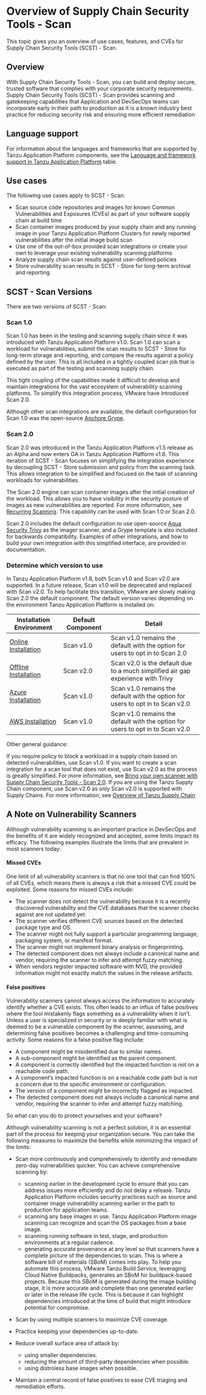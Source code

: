 # Overview of Supply Chain Security Tools - Scan

This topic gives you an overview of use cases, features, and CVEs for Supply Chain Security Tools (SCST) - Scan.

## <a id="overview"></a>Overview

With Supply Chain Security Tools - Scan, you can build and deploy
secure, trusted software that complies with your corporate security requirements.
Supply Chain Security Tools (SCST) - Scan provides scanning and gatekeeping capabilities
that Application and DevSecOps teams can incorporate early in their path to
production as it is a known industry best practice for reducing security risk
and ensuring more efficient remediation

## <a id="use-cases"></a>Language support

For information about the languages and frameworks that are supported by Tanzu Application Platform components, see the [Language and framework support in Tanzu Application Platform](../about-package-profiles.hbs.md#language-support) table.

## <a id="use-cases"></a>Use cases

The following use cases apply to SCST - Scan:

- Scan source code repositories and images for known Common Vulnerabilities and Exposures (CVEs) as part of your software supply chain at build time
- Scan container images produced by your supply chain and any running image in your Tanzu Application Platform Clusters for newly reported vulnerabilities after the initial image build scan
- Use one of the out-of-box provided scan integrations or create your own to leverage your existing vulnerability scanning platforms
- Analyze supply chain scan results against user-defined policies
- Store vulnerability scan results in SCST - Store for long-term archival and reporting

## <a id="scst-scan-feat"></a>SCST - Scan Versions

There are two versions of SCST - Scan:

### Scan 1.0

Scan 1.0 has been in the testing and scanning supply chain since it was introduced with Tanzu Application Platform v1.0. Scan 1.0 can scan a workload for vulnerabilities, submit the scan results to SCST - Store for long-term storage and reporting, and compare the results against a policy defined by the user. This is all included in a tightly coupled scan job that is executed as part of the testing and scanning supply chain.

This tight coupling of the capabilities made it difficult to develop and maintain integrations for the vast ecosystem of vulnerability scanning platforms. To simplify this integration process, VMware have introduced Scan 2.0.

Although other scan integrations are available, the default configuration for Scan 1.0 was the open-source [Anchore Grype](https://anchore.com/opensource/).

### Scan 2.0

Scan 2.0 was introduced in the Tanzu Application Platform v1.5 release as an Alpha and now enters
GA in Tanzu Application Platform v1.8. This iteration of SCST - Scan focuses on simplifying the integration experience by decoupling SCST - Store submission and policy from the scanning task. This allows integration to be simplified and focused on the task of scanning workloads for vulnerabilities.

The Scan 2.0 engine can scan container images after the initial creation of the workload. This allows you to have visibility in the security posture of images as new vulnerabilities are reported. For more information, see [Recurring Scanning](recurring-scanning.hbs.md). This capability can be used with
Scan 1.0 or Scan 2.0.

Scan 2.0 includes the default configuration to use open-source [Aqua Security Trivy](https://www.aquasec.com/products/trivy/) as the imager scanner, and a Grype template is also included for backwards compatibility. Examples of other integrations, and how to build your own integration with this simplified interface, are provided in documentation.

### Determine which version to use

In Tanzu Application Platform v1.8, both Scan v1.0 and Scan v2.0 are supported. In a future release, Scan v1.0 will be deprecated and replaced with Scan v2.0. To help facilitate this transition, VMware are slowly making Scan 2.0 the default component. The default version varies depending on the environment Tanzu Application Platform is installed on:

| Installation Environment | Default Component | Detail |
| --- | --- | --- |
| [Online Installation](../install-online/intro.hbs.md) | Scan v1.0 | Scan v1.0 remains the default with the option for users to opt in to Scan 2.0 |
| [Offline Installation](../install-offline/intro.hbs.md) | Scan v2.0 | Scan v2.0 is the default due to a much simplified air gap experience with Trivy |
| [Azure Installation](../install-azure/intro.hbs.md)| Scan v1.0 | Scan v1.0 remains the default with the option for users to opt in to Scan v2.0 |
| [AWS Installation](../install-aws/intro.hbs.md)| Scan v1.0 | Scan v1.0 remains the default with the option for users to opt in to Scan v2.0 |

Other general guidance:

If you require policy to block a workload in a supply chain based on detected vulnerabilities, use Scan v1.0.
If you want to create a scan integration for a scan tool that does not exist, use Scan v2.0 as the process is greatly simplified. For more information, see [Bring your own scanner with Supply Chain Security Tools - Scan 2.0](./bring-your-own-scanner.hbs.md).
If you are using the Tanzu Supply Chain component, use Scan v2.0 as only Scan v2.0 is supported with Supply Chains. For more information, see [Overview of Tanzu Supply Chain](../supply-chain/about.hbs.md)

## <a id="scst-scan-note"></a>A Note on Vulnerability Scanners

Although vulnerability scanning is an important practice in DevSecOps and 
the benefits of it are widely recognized and accepted, 
some limits impact its efficacy. 
The following examples illustrate the limits that are prevalent in most scanners today:

#### <a id="missed-cves"></a>Missed CVEs

One limit of all vulnerability scanners is that
no one tool that can find 100% of all CVEs, which means there is always a risk 
that a missed CVE could be exploited. Some reasons for missed CVEs include:

- The scanner does not detect the vulnerability because it is a recently discovered vulnerability 
and the CVE databases that the scanner checks against are not updated yet.
- The scanner verifies different CVE sources based on the detected package type and OS.
- The scanner might not fully support a particular programming language, packaging system, or
manifest format.
- The scanner might not implement binary analysis or fingerprinting.
- The detected component does not always include a canonical name and vendor, requiring the scanner
to infer and attempt fuzzy matching.
- When vendors register impacted software with NVD, the provided information might not exactly match
the values in the release artifacts.

#### <a id="false-positives"></a>False positives

Vulnerability scanners cannot always access the information to accurately identify whether a CVE exists. 
This often leads to an influx of false positives where the tool mistakenly flags something as a vulnerability when it isn’t. 
Unless a user is specialized in security or is deeply familiar with what is deemed to be a vulnerable component by the scanner, 
assessing, and determining false positives becomes a challenging and time-consuming activity. Some reasons for a false positive flag include:

- A component might be misidentified due to similar names.
- A sub-component might be identified as the parent component.
- A component is correctly identified but the impacted function is not on a reachable code path.
- A component’s impacted function is on a reachable code path but is not a concern due to the specific environment or configuration.
- The version of a component might be incorrectly flagged as impacted.
- The detected component does not always include a canonical name and vendor, requiring the scanner to infer and attempt fuzzy matching.

So what can you do to protect yourselves and your software?

Although vulnerability scanning is not a perfect solution, it is an essential part
of the process for keeping your organization secure.
You can take the following measures to maximize the benefits while minimizing
the impact of the limits:

- Scan more continuously and comprehensively to identify and remediate zero-day vulnerabilities quicker. You can achieve comprehensive scanning by:

    - scanning earlier in the development cycle to ensure that you can address issues more efficiently and do not delay a release.
    Tanzu Application Platform includes security practices such as source and container image vulnerability scanning earlier in the path to production for application teams.
    - scanning any base images in use. Tanzu Application Platform image scanning can recognize and scan the OS packages from a base image.
    - scanning running software in test, stage, and production environments at a regular cadence.
    - generating accurate provenance at any level so that scanners have a complete picture of the dependencies to scan.
    This is where a software bill of materials (SBoM) comes into play. To help you automate this process, VMware Tanzu Build Service,
    leveraging Cloud Native Buildpacks, generates an SBoM for buildpack-based projects.
    Because this SBoM is generated during the image building stage, it is more accurate and complete than one generated earlier or later in the release life cycle.
    This is because it can highlight dependencies introduced at the time of build that might introduce potential for compromise.
- Scan by using multiple scanners to maximize CVE coverage.
- Practice keeping your dependencies up-to-date.
- Reduce overall surface area of attack by:
  - using smaller dependencies.
  - reducing the amount of third-party dependencies when possible.
  - using distroless base images when possible.
- Maintain a central record of false positives to ease CVE triaging and remediation efforts.
